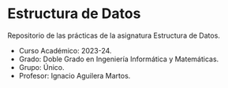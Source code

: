 # Estructura de Datos
Repositorio de las prácticas de la asignatura Estructura de Datos.

- Curso Académico: 2023-24.
- Grado: Doble Grado en Ingeniería Informática y Matemáticas.
- Grupo: Único.
- Profesor: Ignacio Aguilera Martos.
